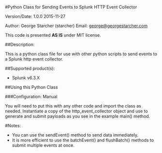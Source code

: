 #Python Class for Sending Events to Splunk HTTP Event Collector

Version/Date: 1.0.0 2015-11-27

Author: George Starcher (starcher)
Email: george@georgestarcher.com

This code is presented **AS IS** under MIT license.


##Description:

This is a python class file for use with other python scripts to send events to a Splunk http event collector.

##Supported product(s): 

* Splunk v6.3.X

 
##Using this Python Class

###Configuration: Manual

You will need to put this with any other code and import the class as needed.
Instantiate a copy of the http_event_collector object and use to generate and submit payloads as you see in the example main() method.
    
#Notes:

* You can use the sendEvent() method to send data immediately.
* It is more efficient to use the batchEvent() and flushBatch() methods to submit multiple events at once.

